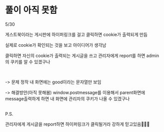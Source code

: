 # 풀이 아직 못함

5/30

게스트북이라는 게시판에 하이퍼링크를 걸고 클릭하면 cookie가 출력되게 만듬

실제로 cookie가 확인되는 것을 보고 아이디어가 생각남

클릭하면 자신의 cookie가 출력되는 게시글을 쓰고 관리자에게 report를 하면 admin의 쿠키를 알 수 있겠구나

<br>

-> 문제 정작 내 화면에는 good이라는 문자열만 보임

-> 해결방안(아직 못해봄) window.postmessage를 이용해서 parent화면에 message출력하게 하면 내 화면에 관리자의 쿠키가 나올 수 있겠구나

<br>
P.S.

관리자에게 게시글을 report하면 하이퍼링크가 클릭될거라 강하게 믿고있음🙏🙏🙏